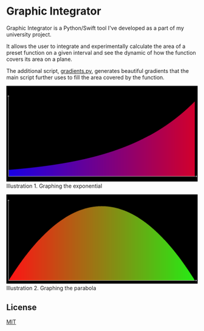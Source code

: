 # Graphic Integrator

Graphic Integrator is a Python/Swift tool I've developed as a part of my university project. 

It allows the user to integrate and experimentally calculate the area of a preset function on a given interval and see the dynamic of how the function covers its area on a plane.

The additional script, [gradients.py](Dev/gradients.py), generates beautiful gradients that the main script further uses to fill the area covered by the function.


![alt text](Screenshots/13.png)
Illustration 1. Graphing the exponential


![alt text](Screenshots/14.png)
Illustration 2. Graphing the parabola


## License
[MIT](https://choosealicense.com/licenses/mit/)
